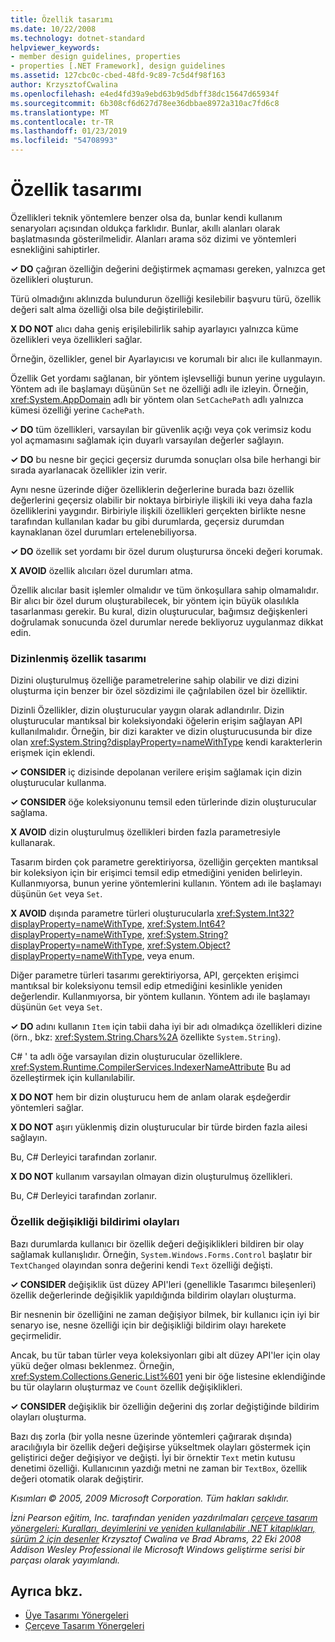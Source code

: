 ```yaml
---
title: Özellik tasarımı
ms.date: 10/22/2008
ms.technology: dotnet-standard
helpviewer_keywords:
- member design guidelines, properties
- properties [.NET Framework], design guidelines
ms.assetid: 127cbc0c-cbed-48fd-9c89-7c5d4f98f163
author: KrzysztofCwalina
ms.openlocfilehash: e4ed4fd39a9ebd63b9d5dbff38dc15647d65934f
ms.sourcegitcommit: 6b308cf6d627d78ee36dbbae8972a310ac7fd6c8
ms.translationtype: MT
ms.contentlocale: tr-TR
ms.lasthandoff: 01/23/2019
ms.locfileid: "54708993"
---
```

# <a name="property-design"></a>Özellik tasarımı
Özellikleri teknik yöntemlere benzer olsa da, bunlar kendi kullanım senaryoları açısından oldukça farklıdır. Bunlar, akıllı alanları olarak başlatmasında gösterilmelidir. Alanları arama söz dizimi ve yöntemleri esnekliğini sahiptirler.  
  
 **✓ DO** çağıran özelliğin değerini değiştirmek açmaması gereken, yalnızca get özellikleri oluşturun.  
  
 Türü olmadığını aklınızda bulundurun özelliği kesilebilir başvuru türü, özellik değeri salt alma özelliği olsa bile değiştirilebilir.  
  
 **X DO NOT** alıcı daha geniş erişilebilirlik sahip ayarlayıcı yalnızca küme özellikleri veya özellikleri sağlar.  
  
 Örneğin, özellikler, genel bir Ayarlayıcısı ve korumalı bir alıcı ile kullanmayın.  
  
 Özellik Get yordamı sağlanan, bir yöntem işlevselliği bunun yerine uygulayın. Yöntem adı ile başlamayı düşünün `Set` ne özelliği adlı ile izleyin. Örneğin, <xref:System.AppDomain> adlı bir yöntem olan `SetCachePath` adlı yalnızca kümesi özelliği yerine `CachePath`.  
  
 **✓ DO** tüm özellikleri, varsayılan bir güvenlik açığı veya çok verimsiz kodu yol açmamasını sağlamak için duyarlı varsayılan değerler sağlayın.  
  
 **✓ DO** bu nesne bir geçici geçersiz durumda sonuçları olsa bile herhangi bir sırada ayarlanacak özellikler izin verir.  
  
 Aynı nesne üzerinde diğer özelliklerin değerlerine burada bazı özellik değerlerini geçersiz olabilir bir noktaya birbiriyle ilişkili iki veya daha fazla özelliklerini yaygındır. Birbiriyle ilişkili özellikleri gerçekten birlikte nesne tarafından kullanılan kadar bu gibi durumlarda, geçersiz durumdan kaynaklanan özel durumları ertelenebiliyorsa.  
  
 **✓ DO** özellik set yordamı bir özel durum oluşturursa önceki değeri korumak.  
  
 **X AVOID** özellik alıcıları özel durumları atma.  
  
 Özellik alıcılar basit işlemler olmalıdır ve tüm önkoşullara sahip olmamalıdır. Bir alıcı bir özel durum oluşturabilecek, bir yöntem için büyük olasılıkla tasarlanması gerekir. Bu kural, dizin oluşturucular, bağımsız değişkenleri doğrulamak sonucunda özel durumlar nerede bekliyoruz uygulanmaz dikkat edin.  
  
### <a name="indexed-property-design"></a>Dizinlenmiş özellik tasarımı  
 Dizini oluşturulmuş özelliğe parametrelerine sahip olabilir ve dizi dizini oluşturma için benzer bir özel sözdizimi ile çağrılabilen özel bir özelliktir.  
  
 Dizinli Özellikler, dizin oluşturucular yaygın olarak adlandırılır. Dizin oluşturucular mantıksal bir koleksiyondaki öğelerin erişim sağlayan API kullanılmalıdır. Örneğin, bir dizi karakter ve dizin oluşturucusunda bir dize olan <xref:System.String?displayProperty=nameWithType> kendi karakterlerin erişmek için eklendi.  
  
 **✓ CONSIDER** iç dizisinde depolanan verilere erişim sağlamak için dizin oluşturucular kullanma.  
  
 **✓ CONSIDER** öğe koleksiyonunu temsil eden türlerinde dizin oluşturucular sağlama.  
  
 **X AVOID** dizin oluşturulmuş özellikleri birden fazla parametresiyle kullanarak.  
  
 Tasarım birden çok parametre gerektiriyorsa, özelliğin gerçekten mantıksal bir koleksiyon için bir erişimci temsil edip etmediğini yeniden belirleyin. Kullanmıyorsa, bunun yerine yöntemlerini kullanın. Yöntem adı ile başlamayı düşünün `Get` veya `Set`.  
  
 **X AVOID** dışında parametre türleri oluşturucularla <xref:System.Int32?displayProperty=nameWithType>, <xref:System.Int64?displayProperty=nameWithType>, <xref:System.String?displayProperty=nameWithType>, <xref:System.Object?displayProperty=nameWithType>, veya enum.  
  
 Diğer parametre türleri tasarımı gerektiriyorsa, API, gerçekten erişimci mantıksal bir koleksiyonu temsil edip etmediğini kesinlikle yeniden değerlendir. Kullanmıyorsa, bir yöntem kullanın. Yöntem adı ile başlamayı düşünün `Get` veya `Set`.  
  
 **✓ DO** adını kullanın `Item` için tabii daha iyi bir adı olmadıkça özellikleri dizine (örn., bkz: <xref:System.String.Chars%2A> özellikte `System.String`).  
  
 C# ' ta adlı öğe varsayılan dizin oluşturucular özelliklere. <xref:System.Runtime.CompilerServices.IndexerNameAttribute> Bu ad özelleştirmek için kullanılabilir.  
  
 **X DO NOT** hem bir dizin oluşturucu hem de anlam olarak eşdeğerdir yöntemleri sağlar.  
  
 **X DO NOT** aşırı yüklenmiş dizin oluşturucular bir türde birden fazla ailesi sağlayın.  
  
 Bu, C# Derleyici tarafından zorlanır.  
  
 **X DO NOT** kullanım varsayılan olmayan dizin oluşturulmuş özellikleri.  
  
 Bu, C# Derleyici tarafından zorlanır.  
  
### <a name="property-change-notification-events"></a>Özellik değişikliği bildirimi olayları  
 Bazı durumlarda kullanıcı bir özellik değeri değişiklikleri bildiren bir olay sağlamak kullanışlıdır. Örneğin, `System.Windows.Forms.Control` başlatır bir `TextChanged` olayından sonra değerini kendi `Text` özelliği değişti.  
  
 **✓ CONSIDER** değişiklik üst düzey API'leri (genellikle Tasarımcı bileşenleri) özellik değerlerinde değişiklik yapıldığında bildirim olayları oluşturma.  
  
 Bir nesnenin bir özelliğini ne zaman değişiyor bilmek, bir kullanıcı için iyi bir senaryo ise, nesne özelliği için bir değişikliği bildirim olayı harekete geçirmelidir.  
  
 Ancak, bu tür taban türler veya koleksiyonları gibi alt düzey API'ler için olay yükü değer olması beklenmez. Örneğin, <xref:System.Collections.Generic.List%601> yeni bir öğe listesine eklendiğinde bu tür olayların oluşturmaz ve `Count` özellik değişiklikleri.  
  
 **✓ CONSIDER** değişiklik bir özelliğin değerini dış zorlar değiştiğinde bildirim olayları oluşturma.  
  
 Bazı dış zorla (bir yolla nesne üzerinde yöntemleri çağırarak dışında) aracılığıyla bir özellik değeri değişirse yükseltmek olayları göstermek için geliştirici değer değişiyor ve değişti. İyi bir örnektir `Text` metin kutusu denetimi özelliği. Kullanıcının yazdığı metni ne zaman bir `TextBox`, özellik değeri otomatik olarak değiştirir.  
  
 *Kısımları © 2005, 2009 Microsoft Corporation. Tüm hakları saklıdır.*  
  
 *İzni Pearson eğitim, Inc. tarafından yeniden yazdırılmaları [çerçeve tasarım yönergeleri: Kuralları, deyimlerini ve yeniden kullanılabilir .NET kitaplıkları, sürüm 2 için desenler](https://www.informit.com/store/framework-design-guidelines-conventions-idioms-and-9780321545619) Krzysztof Cwalina ve Brad Abrams, 22 Eki 2008 Addison Wesley Professional ile Microsoft Windows geliştirme serisi bir parçası olarak yayımlandı.*  
  
## <a name="see-also"></a>Ayrıca bkz.

- [Üye Tasarımı Yönergeleri](../../../docs/standard/design-guidelines/member.md)
- [Çerçeve Tasarım Yönergeleri](../../../docs/standard/design-guidelines/index.md)
